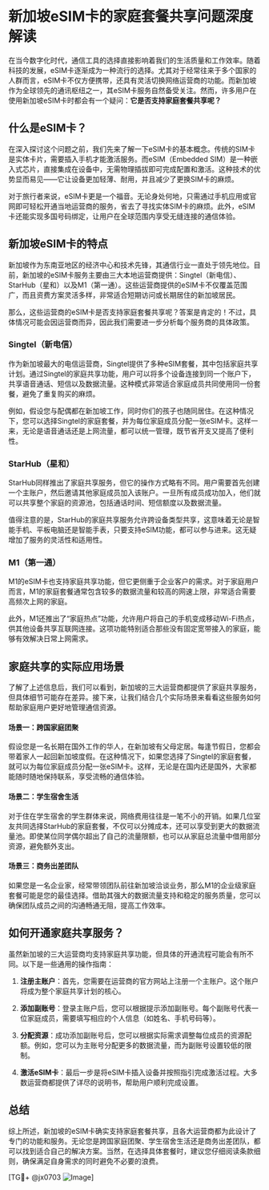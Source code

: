 # 新加坡eSIM卡的家庭套餐共享问题深度解读

在当今数字化时代，通信工具的选择直接影响着我们的生活质量和工作效率。随着科技的发展，eSIM卡逐渐成为一种流行的选择。尤其对于经常往来于多个国家的人群而言，eSIM卡不仅方便携带，还具有灵活切换网络运营商的功能。而新加坡作为全球领先的通讯枢纽之一，其eSIM卡服务自然备受关注。然而，许多用户在使用新加坡eSIM卡时都会有一个疑问：**它是否支持家庭套餐共享呢？**

## 什么是eSIM卡？

在深入探讨这个问题之前，我们先来了解一下eSIM卡的基本概念。传统的SIM卡是实体卡片，需要插入手机才能激活服务。而eSIM（Embedded SIM）是一种嵌入式芯片，直接集成在设备中，无需物理插拔即可完成配置和激活。这种技术的优势显而易见——它让设备更加轻薄、耐用，并且减少了更换SIM卡的麻烦。

对于旅行者来说，eSIM卡更是一个福音。无论身处何地，只需通过手机应用或官网即可轻松开通当地运营商的服务，省去了寻找实体SIM卡的麻烦。此外，eSIM卡还能实现多国号码绑定，让用户在全球范围内享受无缝连接的通信体验。

## 新加坡eSIM卡的特点

新加坡作为东南亚地区的经济中心和技术先锋，其通信行业一直处于领先地位。目前，新加坡的eSIM卡服务主要由三大本地运营商提供：Singtel（新电信）、StarHub（星和）以及M1（第一通）。这些运营商提供的eSIM卡不仅覆盖范围广，而且资费方案灵活多样，非常适合短期访问或长期居住的新加坡居民。

那么，这些运营商的eSIM卡是否支持家庭套餐共享呢？答案是肯定的！不过，具体情况可能会因运营商而异，因此我们需要进一步分析每个服务商的具体政策。

### Singtel（新电信）

作为新加坡最大的电信运营商，Singtel提供了多种eSIM套餐，其中包括家庭共享计划。通过Singtel的家庭共享功能，用户可以将多个设备连接到同一个账户下，共享语音通话、短信以及数据流量。这种模式非常适合家庭成员共同使用同一份套餐，避免了重复购买的麻烦。

例如，假设您与配偶都在新加坡工作，同时你们的孩子也随同居住。在这种情况下，您可以选择Singtel的家庭套餐，并为每位家庭成员分配一张eSIM卡。这样一来，无论是语音通话还是上网流量，都可以统一管理，既节省开支又提高了便利性。

### StarHub（星和）

StarHub同样推出了家庭共享服务，但它的操作方式略有不同。用户需要首先创建一个主账户，然后邀请其他家庭成员加入该账户。一旦所有成员成功加入，他们就可以共享整个家庭的资源池，包括通话时间、短信额度以及数据流量。

值得注意的是，StarHub的家庭共享服务允许跨设备类型共享，这意味着无论是智能手机、平板电脑还是智能手表，只要支持eSIM功能，都可以参与进来。这无疑增加了服务的灵活性和适用性。

### M1（第一通）

M1的eSIM卡也支持家庭共享功能，但它更侧重于企业客户的需求。对于家庭用户而言，M1的家庭套餐通常包含较多的数据流量和较高的网速上限，非常适合需要高频次上网的家庭。

此外，M1还推出了“家庭热点”功能，允许用户将自己的手机变成移动Wi-Fi热点，供其他设备共享互联网连接。这项功能特别适合那些没有固定宽带接入的家庭，能够有效解决日常上网需求。

## 家庭共享的实际应用场景

了解了上述信息后，我们可以看到，新加坡的三大运营商都提供了家庭共享服务，但具体细节可能存在差异。接下来，让我们结合几个实际场景来看看这些服务如何帮助家庭用户更好地管理通信资源。

#### 场景一：跨国家庭团聚

假设您是一名长期在国外工作的华人，在新加坡有父母定居。每逢节假日，您都会带着家人一起回新加坡度假。在这种情况下，如果您选择了Singtel的家庭套餐，就可以为每位家庭成员分配一张eSIM卡。这样，无论是在国内还是国外，大家都能随时随地保持联系，享受流畅的通信体验。

#### 场景二：学生宿舍生活

对于住在学生宿舍的学生群体来说，网络费用往往是一笔不小的开销。如果几位室友共同选择StarHub的家庭套餐，不仅可以分摊成本，还可以享受到更大的数据流量池。即使某位同学偶尔超出了自己的流量限额，也可以从家庭总流量中借用部分资源，避免额外支出。

#### 场景三：商务出差团队

如果您是一名企业家，经常带领团队前往新加坡洽谈业务，那么M1的企业级家庭套餐可能是您的最佳选择。借助其强大的数据流量支持和稳定的服务质量，您可以确保团队成员之间的沟通畅通无阻，提高工作效率。

## 如何开通家庭共享服务？

虽然新加坡的三大运营商均支持家庭共享功能，但具体的开通流程可能会有所不同。以下是一些通用的操作指南：

1. **注册主账户**：首先，您需要在运营商的官方网站上注册一个主账户。这个账户将成为整个家庭共享计划的核心。
   
2. **添加副账号**：登录主账户后，您可以根据提示添加副账号。每个副账号代表一位家庭成员，需要填写相应的个人信息（如姓名、手机号码等）。

3. **分配资源**：成功添加副账号后，您可以根据实际需求调整每位成员的资源配额。例如，您可以为主账号分配更多的数据流量，而为副账号设置较低的限制。

4. **激活eSIM卡**：最后一步是将eSIM卡插入设备并按照指引完成激活过程。大多数运营商都提供了详尽的说明书，帮助用户顺利完成设置。

## 总结

综上所述，新加坡的eSIM卡确实支持家庭套餐共享，且各大运营商都为此设计了专门的功能和服务。无论您是跨国家庭团聚、学生宿舍生活还是商务出差团队，都可以找到适合自己的解决方案。当然，在选择具体套餐时，建议您仔细阅读条款细则，确保满足自身需求的同时避免不必要的浪费。

[TG💪+ @jx0703 ![Image](https://github.com/user-attachments/assets/dbca1d08-cadb-493c-b0ec-ad6f7a83f270)]